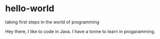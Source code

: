 # hello-world
taking first steps in the world of programming 

Hey there, I like to code in Java. 
I have a tonne to learn in progaramming.
